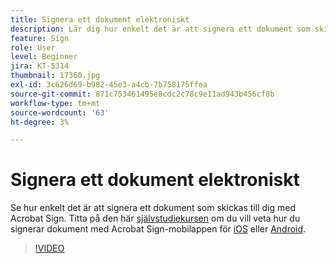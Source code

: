```yaml
---
title: Signera ett dokument elektroniskt
description: Lär dig hur enkelt det är att signera ett dokument som skickas till dig med Acrobat Sign
feature: Sign
role: User
level: Beginner
jira: KT-5314
thumbnail: 17360.jpg
exl-id: 3c626d69-b982-45e3-a4cb-7b758175ffea
source-git-commit: 871c753461495e8cdc2c78c9e11ad943b456cf8b
workflow-type: tm+mt
source-wordcount: '63'
ht-degree: 3%

---
```


# Signera ett dokument elektroniskt

Se hur enkelt det är att signera ett dokument som skickas till dig med Acrobat Sign. Titta på den här [självstudiekursen](../mobile/sign-mobile.md) om du vill veta hur du signerar dokument med Acrobat Sign-mobilappen för [iOS](https://apps.apple.com/se/app/adobe-sign/id481082197) eller [Android](https://play.google.com/store/apps/details?id=com.adobe.echosign&hl=sv).

>[!VIDEO](https://video.tv.adobe.com/v/344217?quality=12&learn=on&hidetitle=true)
